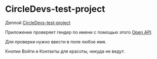 # CircleDevs-test-project

Деплой [CircleDevs-test-project](https://circle-devs-test-project.vercel.app/)

Приложение проверяет гендер по имени с помощью этого [Open API](https://genderize.io/).

Для проверки нужно ввести в поле любое имя.

Кнопки Войти и Контакты для красоты, никуда не ведут.
